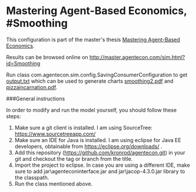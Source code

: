 # Mastering Agent-Based Economics, #Smoothing

This configuration is part of the master's thesis [Mastering Agent-Based Economics](http://master.agentecon.com/thesis.pdf).

Results can be browsed online on http://master.agentecon.com/sim.html?id=Smoothing

Run class com.agentecon.sim.config.SavingConsumerConfiguration to get [output.txt](https://github.com/kronrod/agentecon/blob/Smoothing/src/com/agentecon/sim/config/output.txt) which can be used to generate charts [smoothing2.pdf](https://github.com/kronrod/agentecon/blob/Smoothing/chart/smoothing2.pdf) and [pizzaincarnation.pdf](https://github.com/kronrod/agentecon/blob/Smoothing/chart/pizzaincarnation.pdf).

###General instructions

In order to modify and run the model yourself, you should follow these steps:

1. Make sure a git client is installed. I am using SourceTree: https://www.sourcetreeapp.com/
2. Make sure an IDE for Java is installed. I am using eclipse for Java EE developers, obtainable from https://eclipse.org/downloads/ .
3. Add this repository (https://github.com/kronrod/agentecon.git) in your git and checkout the tag or branch from the title.
4. Import the project to eclipse. In case you are using a different IDE, make sure to add jar\agenteconinterface.jar and jar\jacop-4.3.0.jar library to the classpath.
5. Run the class mentioned above.